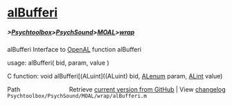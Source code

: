 # [alBufferi](alBufferi)
##### >[Psychtoolbox](Psychtoolbox)>[PsychSound](PsychSound)>[MOAL](MOAL)>[wrap](wrap)

alBufferi  Interface to [OpenAL](OpenAL) function alBufferi  
  
usage:  alBufferi( bid, param, value )  
  
C function:  void alBufferi[(ALuint]((ALuint) bid, [ALenum](ALenum) param, [ALint](ALint) value)  




<div class="code_header" style="text-align:right;">
  <span style="float:left;">Path&nbsp;&nbsp;</span> <span class="counter">Retrieve <a href=
  "https://raw.github.com/Psychtoolbox-3/Psychtoolbox-3/beta/Psychtoolbox/PsychSound/MOAL/wrap/alBufferi.m">current version from GitHub</a> | View <a href=
  "https://github.com/Psychtoolbox-3/Psychtoolbox-3/commits/beta/Psychtoolbox/PsychSound/MOAL/wrap/alBufferi.m">changelog</a></span>
</div>
<div class="code">
  <code>Psychtoolbox/PsychSound/MOAL/wrap/alBufferi.m</code>
</div>


